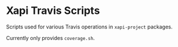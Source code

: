 # Xapi Travis Scripts

Scripts used for various Travis operations in `xapi-project` packages.

Currently only provides `coverage.sh`.

